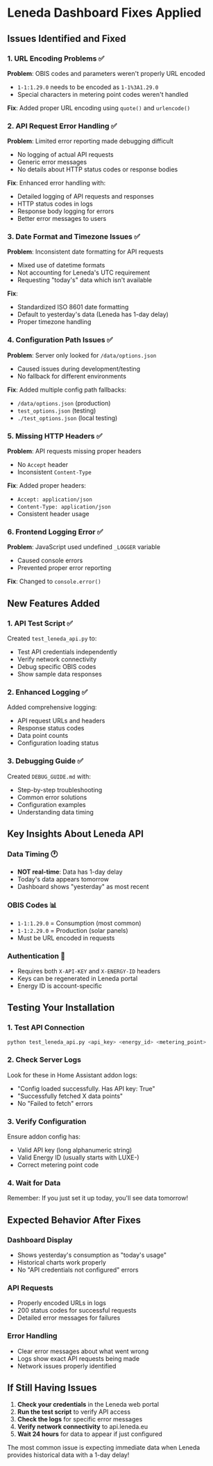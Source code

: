 # Leneda Dashboard Fixes Applied

## Issues Identified and Fixed

### 1. URL Encoding Problems ✅
**Problem**: OBIS codes and parameters weren't properly URL encoded
- `1-1:1.29.0` needs to be encoded as `1-1%3A1.29.0` 
- Special characters in metering point codes weren't handled

**Fix**: Added proper URL encoding using `quote()` and `urlencode()`

### 2. API Request Error Handling ✅  
**Problem**: Limited error reporting made debugging difficult
- No logging of actual API requests
- Generic error messages
- No details about HTTP status codes or response bodies

**Fix**: Enhanced error handling with:
- Detailed logging of API requests and responses
- HTTP status codes in logs
- Response body logging for errors
- Better error messages to users

### 3. Date Format and Timezone Issues ✅
**Problem**: Inconsistent date formatting for API requests
- Mixed use of datetime formats
- Not accounting for Leneda's UTC requirement
- Requesting "today's" data which isn't available

**Fix**: 
- Standardized ISO 8601 date formatting
- Default to yesterday's data (Leneda has 1-day delay)
- Proper timezone handling

### 4. Configuration Path Issues ✅
**Problem**: Server only looked for `/data/options.json` 
- Caused issues during development/testing
- No fallback for different environments

**Fix**: Added multiple config path fallbacks:
- `/data/options.json` (production)
- `test_options.json` (testing)
- `./test_options.json` (local testing)

### 5. Missing HTTP Headers ✅
**Problem**: API requests missing proper headers
- No `Accept` header
- Inconsistent `Content-Type`

**Fix**: Added proper headers:
- `Accept: application/json`
- `Content-Type: application/json`
- Consistent header usage

### 6. Frontend Logging Error ✅
**Problem**: JavaScript used undefined `_LOGGER` variable
- Caused console errors
- Prevented proper error reporting

**Fix**: Changed to `console.error()`

## New Features Added

### 1. API Test Script ✅
Created `test_leneda_api.py` to:
- Test API credentials independently
- Verify network connectivity  
- Debug specific OBIS codes
- Show sample data responses

### 2. Enhanced Logging ✅
Added comprehensive logging:
- API request URLs and headers
- Response status codes
- Data point counts
- Configuration loading status

### 3. Debugging Guide ✅
Created `DEBUG_GUIDE.md` with:
- Step-by-step troubleshooting
- Common error solutions
- Configuration examples
- Understanding data timing

## Key Insights About Leneda API

### Data Timing 🕐
- **NOT real-time**: Data has 1-day delay
- Today's data appears tomorrow
- Dashboard shows "yesterday" as most recent

### OBIS Codes 📊
- `1-1:1.29.0` = Consumption (most common)
- `1-1:2.29.0` = Production (solar panels)
- Must be URL encoded in requests

### Authentication 🔐
- Requires both `X-API-KEY` and `X-ENERGY-ID` headers
- Keys can be regenerated in Leneda portal
- Energy ID is account-specific

## Testing Your Installation

### 1. Test API Connection
```bash
python test_leneda_api.py <api_key> <energy_id> <metering_point>
```

### 2. Check Server Logs
Look for these in Home Assistant addon logs:
- "Config loaded successfully. Has API key: True"
- "Successfully fetched X data points"
- No "Failed to fetch" errors

### 3. Verify Configuration
Ensure addon config has:
- Valid API key (long alphanumeric string)
- Valid Energy ID (usually starts with LUXE-)
- Correct metering point code

### 4. Wait for Data
Remember: If you just set it up today, you'll see data tomorrow!

## Expected Behavior After Fixes

### Dashboard Display
- Shows yesterday's consumption as "today's usage"
- Historical charts work properly
- No "API credentials not configured" errors

### API Requests
- Properly encoded URLs in logs
- 200 status codes for successful requests
- Detailed error messages for failures

### Error Handling
- Clear error messages about what went wrong
- Logs show exact API requests being made
- Network issues properly identified

## If Still Having Issues

1. **Check your credentials** in the Leneda web portal
2. **Run the test script** to verify API access
3. **Check the logs** for specific error messages
4. **Verify network connectivity** to api.leneda.eu
5. **Wait 24 hours** for data to appear if just configured

The most common issue is expecting immediate data when Leneda provides historical data with a 1-day delay!